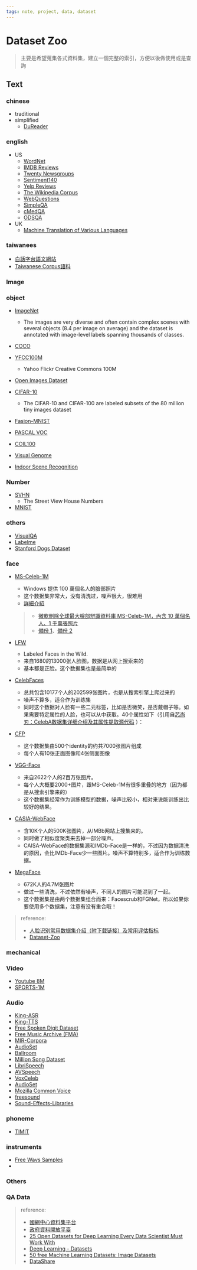 ```yaml
---
tags: note, project, data, dataset
---
```

# Dataset Zoo

> 主要是希望蒐集各式資料集，建立一個完整的索引，方便以後做使用或是查詢

## Text
### chinese
- traditional
- simplified
    - [DuReader](https://ai.baidu.com/broad/subordinate?dataset=dureader)


### english
- US
    - [WordNet](https://wordnet.princeton.edu/)
    - [IMDB Reviews](http://ai.stanford.edu/~amaas/data/sentiment/)
    - [Twenty Newsgroups](https://archive.ics.uci.edu/ml/datasets/Twenty+Newsgroups)
    - [Sentiment140](http://help.sentiment140.com/for-students/)
    - [Yelp Reviews](https://www.yelp.com/dataset)
    - [The Wikipedia Corpus](http://nlp.cs.nyu.edu/wikipedia-data/)
    - [WebQuestions](https://github.com/brmson/dataset-factoid-webquestions)
    - [SimpleQA](https://github.com/davidgolub/SimpleQA/tree/master/datasets/SimpleQuestions)
    - [cMedQA](https://github.com/zhangsheng93/cMedQA)
    - [ODSQA](https://github.com/chiahsuan156/ODSQA)
- UK
    - [Machine Translation of Various Languages](http://statmt.org/wmt18/index.html)

### taiwanees
- [白話字台語文網站](http://ip194097.ntcu.edu.tw/taigu.asp)
- [Taiwanese Corpus語料](https://github.com/i3thuan5/tai5-uan5_gian5-gi2_hok8-bu7/wiki/Taiwanese-Corpus%E8%AA%9E%E6%96%99)



### Image
### object
- [ImageNet](http://image-net.org/)
    - The images are very diverse and often contain complex scenes with several objects (8.4 per image on average) and the dataset is annotated with image-level labels spanning thousands of classes.

- [COCO](http://cocodataset.org/#home)
- [YFCC100M](https://webscope.sandbox.yahoo.com/catalog.php?datatype=i&did=67&guccounter=1)
    - Yahoo Flickr Creative Commons 100M
- [Open Images Dataset](https://storage.googleapis.com/openimages/web/index.html)
- [CIFAR-10](http://www.cs.toronto.edu/~kriz/cifar.html)
    - The CIFAR-10 and CIFAR-100 are labeled subsets of the 80 million tiny images dataset
- [Fasion-MNIST](https://github.com/zalandoresearch/fashion-mnist)
- [PASCAL VOC](http://host.robots.ox.ac.uk/pascal/VOC/)
- [COIL100](http://www1.cs.columbia.edu/CAVE/software/softlib/coil-100.php)
- [Visual Genome](https://visualgenome.org/)
- [Indoor Scene Recognition](http://web.mit.edu/torralba/www/indoor.html)



### Number
- [SVHN](http://ufldl.stanford.edu/housenumbers/)
    - The Street View House Numbers
- [MNIST](http://yann.lecun.com/exdb/mnist/)

### others
- [VisualQA](https://visualqa.org/)
- [Labelme](http://labelme.csail.mit.edu/Release3.0/browserTools/php/dataset.php)
- [Stanford Dogs Dataset](http://vision.stanford.edu/aditya86/ImageNetDogs/)



### face
- [MS-Celeb-1M](https://www.microsoft.com/en-us/research/project/ms-celeb-1m-challenge-recognizing-one-million-celebrities-real-world/)
    - Windows 提供 100 萬個名人的臉部照片
    - 这个数据集非常大，没有清洗过，噪声很大，很难用
    - [詳細介紹](https://megapixels.cc/datasets/msceleb/)

    > - [微軟刪除全球最大臉部辨識資料庫 MS-Celeb-1M，內含 10 萬個名人、1 千萬張照片](https://technews.tw/2019/06/13/ms-celeb-1m-was-deleted/)
    > - [備份 1](https://github.com/deepinsight/insightface/wiki/Dataset-Zoo)、[備份 2](https://ibug.doc.ic.ac.uk/resources/lightweight-face-recognition-challenge-workshop/)
- [LFW](http://vis-www.cs.umass.edu/lfw/)
    - Labeled Faces in the Wild.
    - 来自1680的13000张人脸图，数据是从网上搜索来的
    - 基本都是正脸。这个数据集也是最简单的

- [CelebFaces](http://mmlab.ie.cuhk.edu.hk/projects/CelebA.html)
    - 总共包含10177个人的202599张图片，也是从搜索引擎上爬过来的
    - 噪声不算多，适合作为训练集
    - 同时这个数据对人脸有一些二元标签，比如是否微笑，是否戴帽子等。如果需要特定属性的人脸，也可以从中获取。40个属性如下（引用自[芯尚刃：CelebA数据集详细介绍及其属性提取源代码](https://zhuanlan.zhihu.com/p/35975956) ）：

- [CFP](https://link.zhihu.com/?target=http%3A//www.cfpw.io/cfp-dataset.zip)
    - 这个数据集由500个identity的约共7000张图片组成
    - 每个人有10张正面图像和4张侧面图像

- [VGG-Face](http://www.robots.ox.ac.uk/~vgg/data/vgg_face/)
    - 来自2622个人的2百万张图片。
    - 每个人大概要2000+图片，跟MS-Celeb-1M有很多重叠的地方（因为都是从搜索引擎来的）
    - 这个数据集经常作为训练模型的数据，噪声比较小，相对来说能训练出比较好的结果。

- [CASIA-WebFace](https://drive.google.com/file/d/1Of_EVz-yHV7QVWQGihYfvtny9Ne8qXVz/view)
    - 含10K个人的500K张图片，从IMBb网站上搜集来的。
    - 同时做了相似度聚类来去掉一部分噪声。
    - CAISA-WebFace的数据集源和IMDb-Face是一样的，不过因为数据清洗的原因，会比IMDb-Face少一些图片。噪声不算特别多，适合作为训练数据。

- [MegaFace](http://megaface.cs.washington.edu/dataset/download.html)
    - 672K人的4.7M张图片
    - 做过一些清洗，不过依然有噪声，不同人的图片可能混到了一起。
    - 这个数据集是由两个数据集组合而来：Facescrub和FGNet，所以如果你要使用多个数据集，注意有没有重合哦！

> reference:
> - [人脸识别常用数据集介绍（附下载链接）及常用评估指标](https://zhuanlan.zhihu.com/p/54811743)
> - [Dataset-Zoo](https://github.com/deepinsight/insightface/wiki/Dataset-Zoo)


### mechanical



### Video
- [Youtube 8M](https://research.google.com/youtube8m/)
- [SPORTS-1M](https://cs.stanford.edu/people/karpathy/deepvideo/index.html)


### Audio
- [King-ASR](https://kingline.speechocean.com/category.php?id=120)
- [King-TTS](https://kingline.speechocean.com/category.php?id=69)
- [Free Spoken Digit Dataset](https://github.com/Jakobovski/free-spoken-digit-dataset)
- [Free Music Archive (FMA)](https://github.com/mdeff/fma)
- [MIR-Corpora](http://mirlab.org/dataSet/public/)
- [AudioSet](https://research.google.com/audioset/)
- [Ballroom](http://mtg.upf.edu/ismir2004/contest/tempoContest/node5.html)
- [Million Song Dataset](https://labrosa.ee.columbia.edu/millionsong/)
- [LibriSpeech](http://www.openslr.org/12/)
- [AVSpeech](https://looking-to-listen.github.io/avspeech/index.html)
- [VoxCeleb](http://www.robots.ox.ac.uk/~vgg/data/voxceleb/)
- [AudioSet](https://research.google.com/audioset/)
- [Mozilla Common Voice](https://voice.mozilla.org/zh-TW/datasets)
- [freesound](https://freesound.org/search/?q=&f=created:[NOW-7DAY%20TO%20NOW]&s=num_downloads+desc&g=0)
- [Sound-Effects-Libraries](https://www.sound-ideas.com/Collection/4/Sound-Effects-Libraries-by-Category)

### phoneme
- [TIMIT](http://academictorrents.com/details/34e2b78745138186976cbc27939b1b34d18bd5b3)


### instruments
- [Free Wavs Samples](https://freewavesamples.com/)
- 
### Others
### QA Data



> reference:
> - [國網中心資料集平台](https://scidm.nchc.org.tw/)
> - [政府資料開放平臺](https://data.gov.tw/)
> - [25 Open Datasets for Deep Learning Every Data Scientist Must Work With](https://www.analyticsvidhya.com/blog/2018/03/comprehensive-collection-deep-learning-datasets/)
> - [Deep Learning - Datasets](http://deeplearning.net/datasets/)
> - [50 free Machine Learning Datasets: Image Datasets](https://blog.cambridgespark.com/50-free-machine-learning-datasets-image-datasets-241852b03b49)
> - [DataShare](https://datashare.is.ed.ac.uk/)




